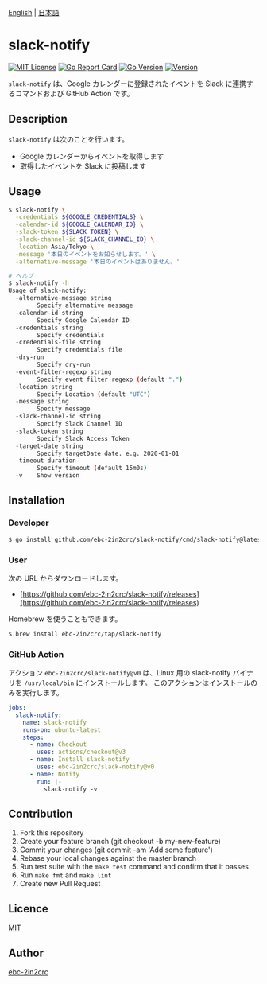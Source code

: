 [English](README.md) | [日本語](README_ja.md)

# slack-notify

[![MIT License](http://img.shields.io/badge/license-MIT-blue.svg?style=flat)](LICENSE)
[![Go Report Card](https://goreportcard.com/badge/github.com/ebc-2in2crc/slack-notify)](https://goreportcard.com/report/github.com/ebc-2in2crc/slack-notify)
[![Go Version](https://img.shields.io/github/go-mod/go-version/ebc-2in2crc/slack-notify)](https://img.shields.io/github/go-mod/go-version/ebc-2in2crc/slack-notify)
[![Version](https://img.shields.io/github/release/ebc-2in2crc/slack-notify.svg?label=version)](https://img.shields.io/github/release/ebc-2in2crc/slack-notify.svg?label=version)

`slack-notify` は、Google カレンダーに登録されたイベントを Slack に連携するコマンドおよび GitHub Action です。

## Description

`slack-notify` は次のことを行います。

- Google カレンダーからイベントを取得します
- 取得したイベントを Slack に投稿します

## Usage

```bash
$ slack-notify \
  -credentials ${GOOGLE_CREDENTIALS} \
  -calendar-id ${GOOGLE_CALENDAR_ID} \
  -slack-token ${SLACK_TOKEN} \
  -slack-channel-id ${SLACK_CHANNEL_ID} \
  -location Asia/Tokyo \
  -message '本日のイベントをお知らせします。' \
  -alternative-message '本日のイベントはありません。'

# ヘルプ
$ slack-notify -h
Usage of slack-notify:
  -alternative-message string
    	Specify alternative message
  -calendar-id string
    	Specify Google Calendar ID
  -credentials string
    	Specify credentials
  -credentials-file string
    	Specify credentials file
  -dry-run
    	Specify dry-run
  -event-filter-regexp string
    	Specify event filter regexp (default ".")
  -location string
    	Specify Location (default "UTC")
  -message string
    	Specify message
  -slack-channel-id string
    	Specify Slack Channel ID
  -slack-token string
    	Specify Slack Access Token
  -target-date string
    	Specify targetDate date. e.g. 2020-01-01
  -timeout duration
    	Specify timeout (default 15m0s)
  -v	Show version
```

## Installation

### Developer

```bash
$ go install github.com/ebc-2in2crc/slack-notify/cmd/slack-notify@latest
```

### User

次の URL からダウンロードします。

- [https://github.com/ebc-2in2crc/slack-notify/releases](https://github.com/ebc-2in2crc/slack-notify/releases)

Homebrew を使うこともできます。

```bash
$ brew install ebc-2in2crc/tap/slack-notify
```

### GitHub Action

アクション `ebc-2in2crc/slack-notify@v0` は、Linux 用の slack-notify バイナリを `/usr/local/bin` にインストールします。
このアクションはインストールのみを実行します。

```yaml
jobs:
  slack-notify:
    name: slack-notify
    runs-on: ubuntu-latest
    steps:
      - name: Checkout
        uses: actions/checkout@v3
      - name: Install slack-notify
        uses: ebc-2in2crc/slack-notify@v0
      - name: Notify
        run: |-
          slack-notify -v
```

## Contribution

1. Fork this repository
2. Create your feature branch (git checkout -b my-new-feature)
3. Commit your changes (git commit -am 'Add some feature')
4. Rebase your local changes against the master branch
5. Run test suite with the `make test` command and confirm that it passes
6. Run `make fmt` and `make lint`
7. Create new Pull Request

## Licence

[MIT](https://github.com/ebc-2in2crc/slack-notify/blob/master/LICENSE)

## Author

[ebc-2in2crc](https://github.com/ebc-2in2crc)
